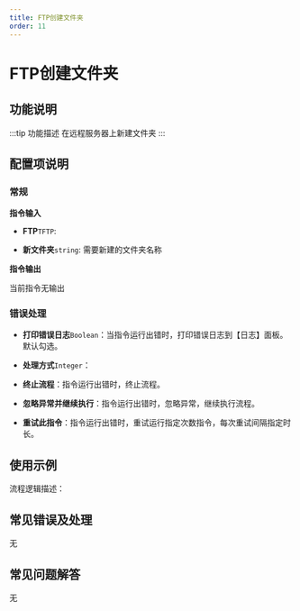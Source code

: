 ```yaml
---
title: FTP创建文件夹
order: 11
---
```


# FTP创建文件夹

## 功能说明

:::tip 功能描述
在远程服务器上新建文件夹
:::

## 配置项说明

### 常规

**指令输入**

- **FTP**`TFTP`: 

- **新文件夹**`string`: 需要新建的文件夹名称


**指令输出**

当前指令无输出

### 错误处理

- **打印错误日志**`Boolean`：当指令运行出错时，打印错误日志到【日志】面板。默认勾选。

- **处理方式**`Integer`：

 - **终止流程**：指令运行出错时，终止流程。

 - **忽略异常并继续执行**：指令运行出错时，忽略异常，继续执行流程。

 - **重试此指令**：指令运行出错时，重试运行指定次数指令，每次重试间隔指定时长。

## 使用示例

流程逻辑描述：

## 常见错误及处理

无

## 常见问题解答

无

